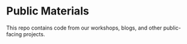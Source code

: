 # Public Materials

This repo contains code from our workshops, blogs, and other public-facing projects.

